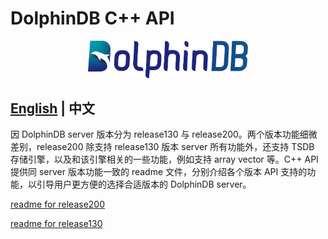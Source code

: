 # DolphinDB C++ API

<p align='center'>
    <img src='images/ddb.svg' alt='DolphinDB' width='256'>
</p>

## [English](./README.md) | 中文

因 DolphinDB server 版本分为 release130 与 release200。两个版本功能细微差别，release200 除支持 release130 版本 server 所有功能外，还支持 TSDB 存储引擎，以及和该引擎相关的一些功能，例如支持 array vector 等。C++ API 提供同 server 版本功能一致的 readme 文件，分别介绍各个版本 API 支持的功能，以引导用户更方便的选择合适版本的 DolphinDB server。

[readme for release200](../release200/README_CN.md)

[readme for release130](../release130/README_CN.md)